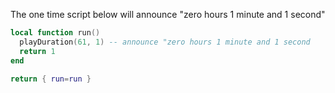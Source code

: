 The one time script below will announce "zero hours 1 minute and 1 second"

```lua
local function run()
  playDuration(61, 1) -- announce "zero hours 1 minute and 1 second
  return 1
end

return { run=run }
```
